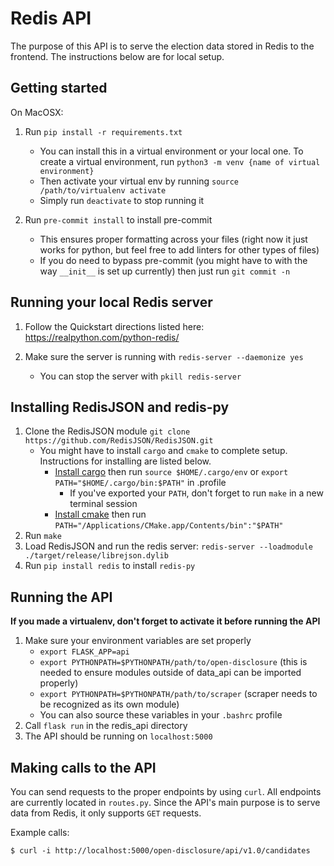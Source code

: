 Redis API
=
The purpose of this API is to serve the election data stored in Redis to the frontend. The instructions below are for local setup.


Getting started
-
On MacOSX:
1. Run `pip install -r requirements.txt` 
    - You can install this in a virtual environment or your local one. To create a virtual environment, run `python3 -m venv {name of virtual environment}`
    - Then activate your virtual env by running `source /path/to/virtualenv activate`
    - Simply run `deactivate` to stop running it

2. Run `pre-commit install` to install pre-commit
    - This ensures proper formatting across your files (right now it just works for python, but feel free to add linters for other types of files)
    - If you do need to bypass pre-commit (you might have to with the way `__init__` is set up currently) then just run `git commit -n`

Running your local Redis server
-
1. Follow the Quickstart directions listed here: https://realpython.com/python-redis/
2. Make sure the server is running with `redis-server --daemonize yes`

    - You can stop the server with `pkill redis-server` 

Installing RedisJSON and redis-py
-
1. Clone the RedisJSON module `git clone https://github.com/RedisJSON/RedisJSON.git`
    - You might have to install `cargo` and `cmake` to complete setup. Instructions for installing are listed below.
        - [Install cargo](https://doc.rust-lang.org/cargo/getting-started/installation.html) then run `source $HOME/.cargo/env` or `export PATH="$HOME/.cargo/bin:$PATH"` in .profile
            - If you've exported your `PATH`, don't forget to run `make` in a new terminal session
        - [Install cmake](https://cmake.org/install/) then run `PATH="/Applications/CMake.app/Contents/bin":"$PATH"`
4. Run `make`
2. Load RedisJSON and run the redis server: `redis-server --loadmodule ./target/release/librejson.dylib`
3. Run `pip install redis` to install `redis-py`

Running the API
-
**If you made a virtualenv, don't forget to activate it before running the API**
1. Make sure your environment variables are set properly 
    - `export FLASK_APP=api`
    - `export PYTHONPATH=$PYTHONPATH/path/to/open-disclosure` (this is needed to ensure modules outside of data_api can be imported properly)
    - `export PYTHONPATH=$PYTHONPATH/path/to/scraper` (scraper needs to be recognized as its own module)
    - You can also source these variables in your `.bashrc` profile
2. Call `flask run` in the redis_api directory
3. The API should be running on `localhost:5000`

Making calls to the API
-
You can send requests to the proper endpoints by using `curl`. All endpoints are currently located in `routes.py`. Since the API's main purpose is to serve data from Redis, it only supports `GET` requests.

Example calls:

```
$ curl -i http://localhost:5000/open-disclosure/api/v1.0/candidates 
```